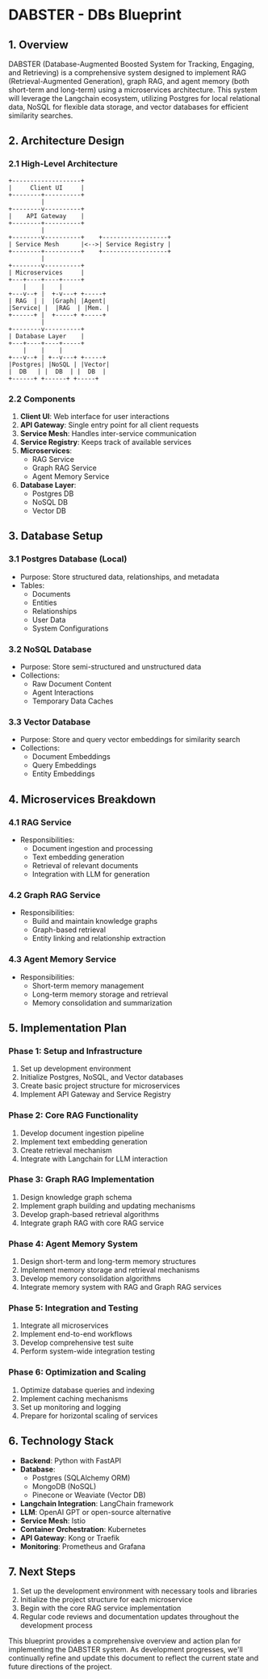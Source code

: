 # DABSTER - DBs Blueprint

## 1. Overview

DABSTER (Database-Augmented Boosted System for Tracking, Engaging, and Retrieving) is a comprehensive system designed to implement RAG (Retrieval-Augmented Generation), graph RAG, and agent memory (both short-term and long-term) using a microservices architecture. This system will leverage the Langchain ecosystem, utilizing Postgres for local relational data, NoSQL for flexible data storage, and vector databases for efficient similarity searches.

## 2. Architecture Design

### 2.1 High-Level Architecture

```
+-------------------+
|     Client UI     |
+--------+----------+
         |
+--------v----------+
|    API Gateway    |
+--------+----------+
         |
+--------v----------+    +------------------+
| Service Mesh      |<-->| Service Registry |
+--------+----------+    +------------------+
         |
+--------v----------+
| Microservices     |
+---+----+----+-----+
    |    |    |
+---v--+ |  +-v---+ +-----+
| RAG  | |  |Graph| |Agent|
|Service| |  |RAG  | |Mem. |
+------+ |  +-----+ +-----+
         |
+--------v----------+
| Database Layer    |
+---+----+----+-----+
    |    |    |
+---v--+ | +--v---+ +-----+
|Postgres| |NoSQL | |Vector|
|  DB   | |  DB  | |  DB  |
+------+ +------+ +-----+
```

### 2.2 Components

1. **Client UI**: Web interface for user interactions
2. **API Gateway**: Single entry point for all client requests
3. **Service Mesh**: Handles inter-service communication
4. **Service Registry**: Keeps track of available services
5. **Microservices**:
   - RAG Service
   - Graph RAG Service
   - Agent Memory Service
6. **Database Layer**:
   - Postgres DB
   - NoSQL DB
   - Vector DB

## 3. Database Setup

### 3.1 Postgres Database (Local)

- Purpose: Store structured data, relationships, and metadata
- Tables:
  - Documents
  - Entities
  - Relationships
  - User Data
  - System Configurations

### 3.2 NoSQL Database

- Purpose: Store semi-structured and unstructured data
- Collections:
  - Raw Document Content
  - Agent Interactions
  - Temporary Data Caches

### 3.3 Vector Database

- Purpose: Store and query vector embeddings for similarity search
- Collections:
  - Document Embeddings
  - Query Embeddings
  - Entity Embeddings

## 4. Microservices Breakdown

### 4.1 RAG Service

- Responsibilities:
  - Document ingestion and processing
  - Text embedding generation
  - Retrieval of relevant documents
  - Integration with LLM for generation

### 4.2 Graph RAG Service

- Responsibilities:
  - Build and maintain knowledge graphs
  - Graph-based retrieval
  - Entity linking and relationship extraction

### 4.3 Agent Memory Service

- Responsibilities:
  - Short-term memory management
  - Long-term memory storage and retrieval
  - Memory consolidation and summarization

## 5. Implementation Plan

### Phase 1: Setup and Infrastructure

1. Set up development environment
2. Initialize Postgres, NoSQL, and Vector databases
3. Create basic project structure for microservices
4. Implement API Gateway and Service Registry

### Phase 2: Core RAG Functionality

1. Develop document ingestion pipeline
2. Implement text embedding generation
3. Create retrieval mechanism
4. Integrate with Langchain for LLM interaction

### Phase 3: Graph RAG Implementation

1. Design knowledge graph schema
2. Implement graph building and updating mechanisms
3. Develop graph-based retrieval algorithms
4. Integrate graph RAG with core RAG service

### Phase 4: Agent Memory System

1. Design short-term and long-term memory structures
2. Implement memory storage and retrieval mechanisms
3. Develop memory consolidation algorithms
4. Integrate memory system with RAG and Graph RAG services

### Phase 5: Integration and Testing

1. Integrate all microservices
2. Implement end-to-end workflows
3. Develop comprehensive test suite
4. Perform system-wide integration testing

### Phase 6: Optimization and Scaling

1. Optimize database queries and indexing
2. Implement caching mechanisms
3. Set up monitoring and logging
4. Prepare for horizontal scaling of services

## 6. Technology Stack

- **Backend**: Python with FastAPI
- **Database**: 
  - Postgres (SQLAlchemy ORM)
  - MongoDB (NoSQL)
  - Pinecone or Weaviate (Vector DB)
- **Langchain Integration**: LangChain framework
- **LLM**: OpenAI GPT or open-source alternative
- **Service Mesh**: Istio
- **Container Orchestration**: Kubernetes
- **API Gateway**: Kong or Traefik
- **Monitoring**: Prometheus and Grafana

## 7. Next Steps

1. Set up the development environment with necessary tools and libraries
2. Initialize the project structure for each microservice
3. Begin with the core RAG service implementation
4. Regular code reviews and documentation updates throughout the development process

This blueprint provides a comprehensive overview and action plan for implementing the DABSTER system. As development progresses, we'll continually refine and update this document to reflect the current state and future directions of the project.